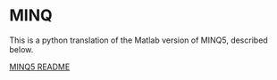 # MINQ
This is a python translation of the Matlab version of MINQ5, described below.

[MINQ5 README](../../m/minq5/README.md)
